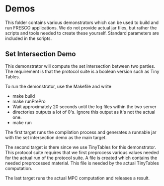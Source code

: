 
Demos
=====

This folder contains various demonstrators which can be used to build and run
FRESCO applications. We do not provide actual jar files, but rather the scripts
and tools needed to create these yourself. Standard parameters are included in
the scripts.

Set Intersection Demo
---------------------

This demonstrator will compute the set intersection between two parties. The
requirement is that the protocol suite is a boolean version such as Tiny Tables.

To run the demonstrator, use the Makefile and write

* make build
* make runPrePro
* Wait approximately 20 seconds until the log files within the two server
* directories outputs a lot of 0's. Ignore this output as it's not the actual one.
* make run

The first target runs the compilation process and generates a runnable jar with
the set intersection demo as the main target.

The second target is there since we use TinyTables for this demonstrator. This
protocol suite requires that we first preprocess various values needed for the
actual run of the protocol suite. A file is created which contains the needed
preprocessed material. This file is needed by the actual TinyTables computation.

The last target runs the actual MPC computation and releases a result.